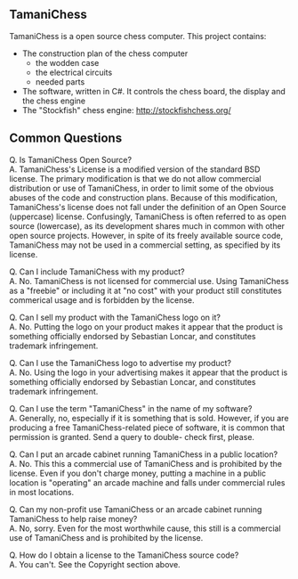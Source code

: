 TamaniChess
-----------

TamaniChess is a open source chess computer. This project contains:
* The construction plan of the chess computer
  * the wodden case
  * the electrical circuits
  * needed parts
* The software, written in C#. It controls the chess board, the display and the chess engine
* The "Stockfish" chess engine: http://stockfishchess.org/

Common Questions
----------------

Q. Is TamaniChess Open Source?  
A. TamaniChess's License is a modified version of the standard BSD license. The primary modification is that we do not allow commercial distribution or use of TamaniChess, in order to limit some of the obvious abuses of the code and construction plans. Because of this modification, TamaniChess's license does not fall under the definition of an Open Source (uppercase) license.
Confusingly, TamaniChess is often referred to as open source (lowercase), as its development shares much in common with other open source projects. However, in spite of its freely available source code, TamaniChess may not be used in a commercial setting, as specified by its license.

Q. Can I include TamaniChess with my product?  
A. No. TamaniChess is not licensed for commercial use. Using TamaniChess as a "freebie" or including it at "no cost" with your product still constitutes commerical usage and is forbidden by the license.

Q. Can I sell my product with the TamaniChess logo on it?  
A. No. Putting the logo on your product makes it appear that the product is something officially endorsed by Sebastian Loncar, and constitutes trademark infringement.

Q. Can I use the TamaniChess logo to advertise my product?  
A. No. Using the logo in your advertising makes it appear that the product is something officially endorsed by Sebastian Loncar, and constitutes trademark infringement.

Q. Can I use the term "TamaniChess" in the name of my software?  
A. Generally, no, especially if it is something that is sold. However, if you are producing a free TamaniChess-related piece of software, it is common that permission is granted. Send a query to double- check first, please.

Q. Can I put an arcade cabinet running TamaniChess in a public location?  
A. No. This this a commercial use of TamaniChess and is prohibited by the license. Even if you don't charge money, putting a machine in a public location is "operating" an arcade machine and falls under commercial rules in most locations.

Q. Can my non-profit use TamaniChess or an arcade cabinet running TamaniChess to help raise money?  
A. No, sorry. Even for the most worthwhile cause, this still is a commercial use of TamaniChess and is prohibited by the license.

Q. How do I obtain a license to the TamaniChess source code?  
A. You can't. See the Copyright section above.
